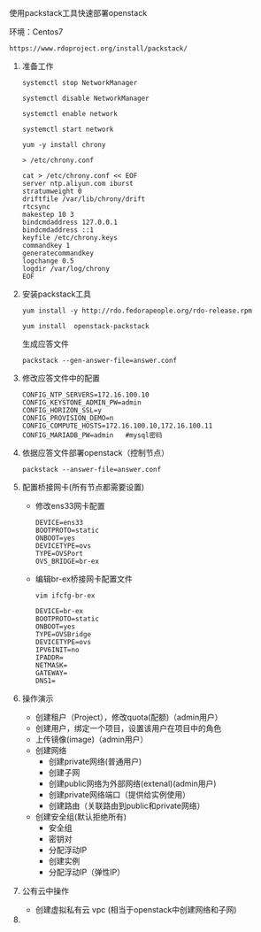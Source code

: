 使用packstack工具快速部署openstack

环境：Centos7

`https://www.rdoproject.org/install/packstack/`

1. 准备工作

   `systemctl stop NetworkManager`

   `systemctl disable NetworkManager`

   `systemctl enable network`

   `systemctl start network`

   `yum -y install chrony`

   `> /etc/chrony.conf`

   ```
   cat > /etc/chrony.conf << EOF
   server ntp.aliyun.com iburst
   stratumweight 0
   driftfile /var/lib/chrony/drift
   rtcsync
   makestep 10 3
   bindcmdaddress 127.0.0.1
   bindcmdaddress ::1
   keyfile /etc/chrony.keys
   commandkey 1
   generatecommandkey
   logchange 0.5
   logdir /var/log/chrony
   EOF
   ```

   

2. 安装packstack工具

   `yum install -y http://rdo.fedorapeople.org/rdo-release.rpm`

   `yum install  openstack-packstack`

   生成应答文件

   `packstack --gen-answer-file=answer.conf`

3. 修改应答文件中的配置

   ```
   CONFIG_NTP_SERVERS=172.16.100.10
   CONFIG_KEYSTONE_ADMIN_PW=admin
   CONFIG_HORIZON_SSL=y
   CONFIG_PROVISION_DEMO=n
   CONFIG_COMPUTE_HOSTS=172.16.100.10,172.16.100.11
   CONFIG_MARIADB_PW=admin   #mysql密码
   ```

4. 依据应答文件部署openstack（控制节点）

   `packstack --answer-file=answer.conf`

5. 配置桥接网卡(所有节点都需要设置)

   - 修改ens33网卡配置

     ```
     DEVICE=ens33
     BOOTPROTO=static
     ONBOOT=yes
     DEVICETYPE=ovs
     TYPE=OVSPort
     OVS_BRIDGE=br-ex
     ```

   - 编辑br-ex桥接网卡配置文件

     `vim ifcfg-br-ex`

     ```
     DEVICE=br-ex
     BOOTPROTO=static
     ONBOOT=yes
     TYPE=OVSBridge
     DEVICETYPE=ovs
     IPV6INIT=no
     IPADDR=
     NETMASK=
     GATEWAY=
     DNS1=
     
     ```

6. 操作演示

   - 创建租户（Project），修改quota(配额)（admin用户）
   - 创建用户，绑定一个项目，设置该用户在项目中的角色
   - 上传镜像(image)（admin用户）
   - 创建网络
     - 创建private网络(普通用户)
     - 创建子网
     - 创建public网络为外部网络(extenal)(admin用户)
     - 创建private网络端口（提供给实例使用）
     - 创建路由（关联路由到public和private网络）
   - 创建安全组(默认拒绝所有)
     - 安全组
     - 密钥对
     - 分配浮动IP
     - 创建实例
     - 分配浮动IP（弹性IP）

7. 公有云中操作

   - 创建虚拟私有云  vpc (相当于openstack中创建网络和子网)

8. 